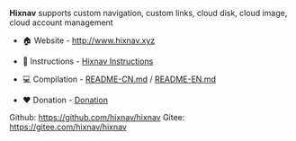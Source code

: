 **Hixnav** supports custom navigation, custom links, cloud disk, cloud image, cloud account management

-  :house: Website - http://www.hixnav.xyz

- :green_book: Instructions - [Hixnav Instructions](http://docs.hixnav.xyz/)

- :computer: Compilation - [README-CN.md](./README-CN.md) / [README-EN.md](./README-EN.md)

- :hearts: Donation - [Donation](./Donation.md)

Github: https://github.com/hixnav/hixnav
Gitee: https://gitee.com/hixnav/hixnav
